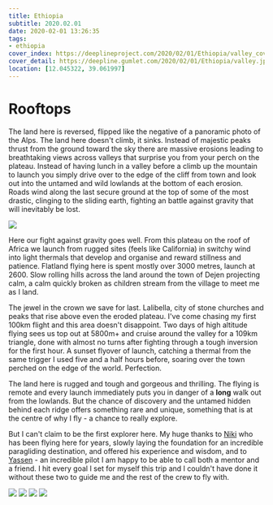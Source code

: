 ```yaml
---
title: Ethiopia
subtitle: 2020.02.01
date: 2020-02-01 13:26:35
tags:
- ethiopia
cover_index: https://deeplineproject.com/2020/02/01/Ethiopia/valley_cover.jpg
cover_detail: https://deepline.gumlet.com/2020/02/01/Ethiopia/valley.jpg
location: [12.045322, 39.061997]
---
```

# Rooftops
The land here is reversed, flipped like the negative of a panoramic photo of the Alps. The land here doesn't climb, it sinks. Instead of majestic peaks thrust from the ground toward the sky there are massive erosions leading to breathtaking views across valleys that surprise you from your perch on the plateau. Instead of having lunch in a valley before a climb up the mountain to launch you simply drive over to the edge of the cliff from town and look out into the untamed and wild lowlands at the bottom of each erosion. Roads wind along the last secure ground at the top of some of the most drastic, clinging to the sliding earth, fighting an battle against gravity that will inevitably be lost.

![](https://deeplineproject.com/2020/02/01/Ethiopia/highup.jpg?format=auto&width=2000)

Here our fight against gravity goes well. From this plateau on the roof of Africa we launch from rugged sites (feels like California) in switchy wind into light thermals that develop and organise and reward stillness and patience. Flatland flying here is spent mostly over 3000 metres, launch at 2600. Slow rolling hills across the land around the town of Dejen projecting calm, a calm quickly broken as children stream from the village to meet me as I land.

The jewel in the crown we save for last. Lalibella, city of stone churches and peaks that rise above even the eroded plateau. I've come chasing my first 100km flight and this area doesn't disappoint. Two days of high altitude flying sees us top out at 5800m+ and cruise around the valley for a 109km triangle, done with almost no turns after fighting through a tough inversion for the first hour. A sunset flyover of launch, catching a thermal from the same trigger I used five and a half hours before, soaring over the town perched on the edge of the world. Perfection.

The land here is rugged and tough and gorgeous and thrilling. The flying is remote and every launch immediately puts you in danger of a **long** walk out from the lowlands. But the chance of discovery and the untamed hidden behind each ridge offers something rare and unique, something that is at the centre of why I fly - a chance to really explore.

But I can't claim to be the first explorer here. My huge thanks to [Niki](https://www.skynomad.com/) who has been flying here for years, slowly laying the foundation for an incredible paragliding destination, and offered his experience and wisdom, and to [Yassen](https://www.instagram.com/yassen_savov/) - an incredible pilot I am happy to be able to call both a mentor and a friend. I hit every goal I set for myself this trip and I couldn't have done it without these two to guide me and the rest of the crew to fly with.

![](https://deeplineproject.com/2020/02/01/Ethiopia/castle2.jpg?format=auto&width=2000)
![](https://deeplineproject.com/2020/02/01/Ethiopia/goat.jpg?format=auto&width=2000)
![](https://deeplineproject.com/2020/02/01/Ethiopia/swift.jpg?format=auto&width=2000)
![](https://deeplineproject.com/2020/02/01/Ethiopia/valley.jpg?format=auto&width=2000)
